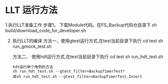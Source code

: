 # LLT 运行方法
1.执行LLT准备工作
   步骤1， 下载Module代码。在FS_Backup代码仓目录下
       sh build/download_code_for_developer.sh
          
2. 执行LLT的编译 
   方法一，使用gtest运行方式,在test当前目录下执行
       cd test
       sh run_gmock_test.sh
   
   方法二， 使用hdt运行方式,在test当前目录下执行
       cd test
       sh run_hdt_test.sh

       hdt运行单个用例的方法
       sh run_hdt_test.sh --gtest_filter=BackupTimerTest*
       或sh run_hdt_test.sh --gtest_filter=BackupTimerTest.Insert

